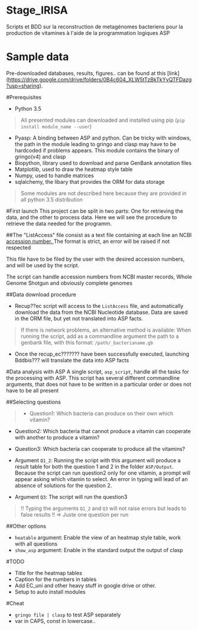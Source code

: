 # Stage_IRISA
Scripts et BDD sur la reconstruction de metagénomes bacteriens pour la production de vitamines
à l'aide de la programmation logiques ASP

# Sample data
Pre-downloaded databases, results, figures.. can be found at this [link] (https://drive.google.com/drive/folders/0B4c604_XLW5tTzBkTkYyQTFDazg?usp=sharing).

#Prerequisites
- Python 3.5

> All presented modules can downloaded and installed using pip
    (`pip install module_name --user`)

- Pyasp: A binding between ASP and python. Can be tricky with windows, the path in the module
 leading to gringo and clasp may have to be hardcoded if problems appears.
 This module contains the binary of gringo(v4) and clasp
- Biopython, library used to download and parse GenBank annotation files
- Matplotlib, used to draw the heatmap style table
- Numpy, used to handle matrices
- sqlalchemy, the libary that provides the ORM for data storage
    
> Some modules are not described here because they are provided in all python 3.5 distribution

#First launch
This project can be split in two parts:
One for retrieving the data, and the other to process data.
Here we will see the procedure to retrieve the data needed for the programm.



##The "ListAccess" file 
consist as a text file containing at each line an NCBI [ accession number. ](http://www.ncbi.nlm.nih.gov/Sequin/acc.html)
The format is strict, an error will be raised if not respected

This file have to be filed by the user with the desired accession numbers, and will be used
by the script.

The script can handle accession numbers from NCBI master records, Whole Genome Shotgun and 
obviously complete genomes


##Data download procedure
- Recup??ec script will access to the `ListAccess` file, and automatically download the data from
the NCBI Nucleotide database. Data are saved in the ORM file, but yet not translated into
ASP facts.

> If there is network problems, an alternative method is available: When running the script, add 
as a commandline argument the path to a genbank file, with this format: `/path/_bacterianame.gb`

- Once the recup_ec??????? have been successfully executed, launching Bddbis??? will translate
the data into ASP facts

#Data analysis with ASP
A single script, `asp_script`, handle all the tasks for the processing with ASP.
This script has several different commandline arguments, that does not have to be written in
a particular order or does not have to be all present

##Selecting questions
> - Question1: Which bacteria can produce on their own which vitamin?
- Question2: Which bacteria that cannot produce a vitamin can cooperate with another to produce
a vitamin?
- Question3: Which bacteria can cooperate to produce all the vitamins?

- Argument `Q1_2`: Running the script with this argument will produce a result table for
both the question 1 and 2 in the folder `ASP/Output`. Because the script can run question2 only
for one vitamin, a prompt will appear asking which vitamin to select. An error in typing will
lead of an absence of solutions for the question 2.

- Argument `Q3`: The script will run the question3


> !! Typing the arguments `Q1_2` and `Q3` will not raise errors but leads to false results !!
 => Juste one question per run


##Other options
- `heatable` argument: Enable the view of an heatmap style table, work with all questions
- `show_asp` argument: Enable in the standard output the output of clasp

#TODO
- Title for the heatmap tables
- Caption for the numbers in tables
- Add EC_uni and other heavy stuff in google drive or other. 
- Setup to auto install modules

#Cheat
- `gringo file | clasp` to test ASP separately
- var in CAPS, const in lowercase..
